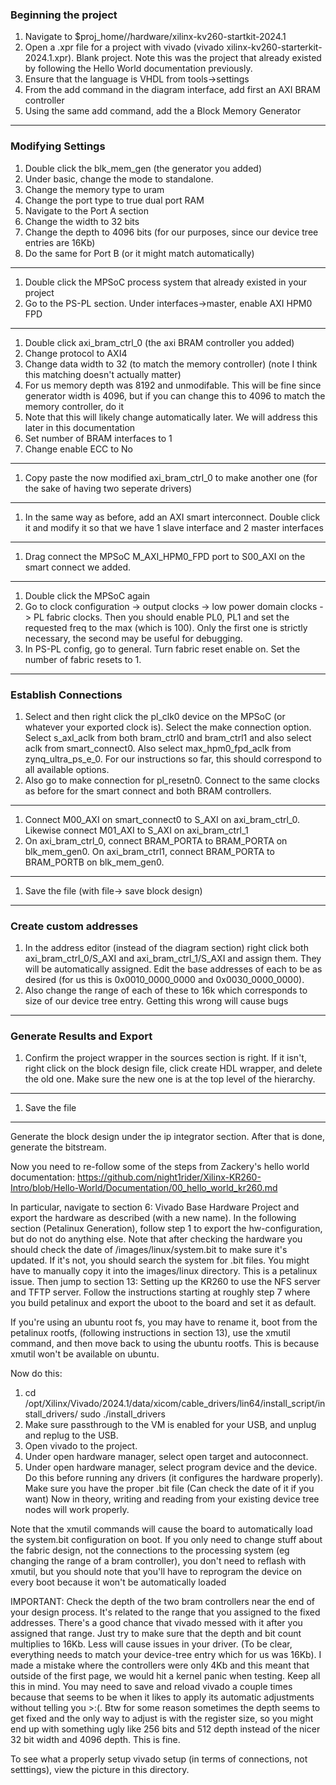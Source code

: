 ### Beginning the project
1. Navigate to $proj_home/<project>/hardware/xilinx-kv260-startkit-2024.1
2. Open a .xpr file for a project with vivado (vivado xilinx-kv260-starterkit-2024.1.xpr). Blank project. Note this was the project that already existed by following the Hello World documentation previously.
3. Ensure that the language is VHDL from tools->settings
4. From the add command in the diagram interface, add first an AXI BRAM controller
5. Using the same add command, add the a Block Memory Generator
----

### Modifying Settings
1. Double click the blk_mem_gen (the generator you added)
2. Under basic, change the mode to standalone.
3. Change the memory type to uram
4. Change the port type to true dual port RAM
5. Navigate to the Port A section
6. Change the width to 32 bits
7. Change the depth to 4096 bits (for our purposes, since our device tree entries are 16Kb)
8. Do the same for Port B (or it might match automatically)
---
1. Double click the MPSoC process system that already existed in your project
2. Go to the PS-PL section. Under interfaces->master, enable AXI HPM0 FPD
---
1. Double click axi_bram_ctrl_0 (the axi BRAM controller you added)
2. Change protocol to AXI4
3. Change data width to 32 (to match the memory controller) (note I think this matching doesn't actually matter)
4. For us memory depth was 8192 and unmodifable. This will be fine since generator width is 4096, but if you can change this to 4096 to match the memory controller, do it
5. Note that this will likely change automatically later. We will address this later in this documentation
6. Set number of BRAM interfaces to 1
7. Change enable ECC to No
----
1. Copy paste the now modified axi_bram_ctrl_0 to make another one (for the sake of having two seperate drivers)
----
1. In the same way as before, add an AXI smart interconnect. Double click it and modify it so that we have 1 slave interface and 2 master interfaces
----
1. Drag connect the MPSoC M_AXI_HPM0_FPD port to S00_AXI on the smart connect we added.
----
1. Double click the MPSoC again
2. Go to clock configuration -> output clocks -> low power domain clocks -> PL fabric clocks. Then you should enable PL0, PL1 and set the requested freq to the max (which is 100). Only the first one is strictly necessary, the second may be useful for debugging.
3. In PS-PL config, go to general. Turn fabric reset enable on. Set the number of fabric resets to 1.
----

### Establish Connections
1. Select and then right click the pl_clk0 device on the MPSoC (or whatever your exported clock is). Select the make connection option. Select s_axl_aclk from both bram_ctrl0 and bram_ctrl1 and also select aclk from smart_connect0. Also select max_hpm0_fpd_aclk from zynq_ultra_ps_e_0. For our instructions so far, this should correspond to all available options.
2. Also go to make connection for pl_resetn0. Connect to the same clocks as before for the smart connect and both BRAM controllers.
----
1. Connect M00_AXI on smart_connect0 to S_AXI on axi_bram_ctrl_0. Likewise connect M01_AXI to S_AXI on axi_bram_ctrl_1
2. On axi_bram_ctrl_0, connect BRAM_PORTA to BRAM_PORTA on blk_mem_gen0. On axi_bram_ctrl1, connect BRAM_PORTA to BRAM_PORTB on blk_mem_gen0.
----
1. Save the file (with file-> save block design)
----

### Create custom addresses
1. In the address editor (instead of the diagram section) right click both axi_bram_ctrl_0/S_AXI and axi_bram_ctrl_1/S_AXI and assign them. They will be automatically assigned. Edit the base addresses of each to be as desired (for us this is 0x0010_0000_0000 and 0x0030_0000_0000).
2. Also change the range of each of these to 16k which corresponds to size of our device tree entry. Getting this wrong will cause bugs
----

### Generate Results and Export
1. Confirm the project wrapper in the sources section is right. If it isn't, right click on the block design file, click create HDL wrapper, and delete the old one. Make sure the new one is at the top level of the hierarchy.
----
1. Save the file
----
Generate the block design under the ip integrator section. After that is done, generate the bitstream.

Now you need to re-follow some of the steps from Zackery's hello world documentation: https://github.com/night1rider/Xilinx-KR260-Intro/blob/Hello-World/Documentation/00_hello_world_kr260.md

In particular, navigate to section 6: Vivado Base Hardware Project and export the hardware as described (with a new name). In the following section (Petalinux Generation), follow step 1 to export the hw-configuration, but do not do anything else. Note that after checking the hardware you should check the date of <project>/images/linux/system.bit to make sure it's updated. If it's not, you should search the system for .bit files. You might have to manually copy it into the images/linux directory. This is a petalinux issue. Then jump to section 13: Setting up the KR260 to use the NFS server and TFTP server. Follow the instructions starting at roughly step 7 where you build petalinux and export the uboot to the board and set it as default.

If you're using an ubuntu root fs, you may have to rename it, boot from the petalinux rootfs, (following instructions in section 13), use the xmutil command, and then move back to using the ubuntu rootfs. This is because xmutil won't be available on ubuntu.

Now do this:
1. cd /opt/Xilinx/Vivado/2024.1/data/xicom/cable_drivers/lin64/install_script/install_drivers/
sudo ./install_drivers
2. Make sure passthrough to the VM is enabled for your USB, and unplug and replug to the USB.
3. Open vivado to the project.
4. Under open hardware manager, select open target and autoconnect. 
5. Under open hardware manager, select program device and the device. Do this before running any drivers (it configures the hardware properly). Make sure you have the proper .bit file (Can check the date of it if you want)
Now in theory, writing and reading from your existing device tree nodes will work properly.

Note that the xmutil commands will cause the board to automatically load the system.bit configuration on boot. If you only need to change stuff about the fabric design, not the connections to the processing system (eg changing the range of a bram controller), you don't need to reflash with xmutil, but you should note that you'll have to reprogram the device on every boot because it won't be automatically loaded

IMPORTANT: Check the depth of the two bram controllers near the end of your design process. It's related to the range that you assigned to the fixed addresses. There's a good chance that vivado messed with it after you assigned that range. Just try to make sure that the depth and bit count multiplies to 16Kb. Less will cause issues in your driver. (To be clear, everything needs to match your device-tree entry which for us was 16Kb). I made a mistake where the controllers were only 4Kb and this meant that outside of the first page, we would hit a kernel panic when testing. Keep all this in mind. You may need to save and reload vivado a couple times because that seems to be when it likes to apply its automatic adjustments without telling you >:(. Btw for some reason sometimes the depth seems to get fixed and the only way to adjust is with the register size, so you might end up with something ugly like 256 bits and 512 depth instead of the nicer 32 bit width and 4096 depth. This is fine.

To see what a properly setup vivado setup (in terms of connections, not setttings), view the picture in this directory.

